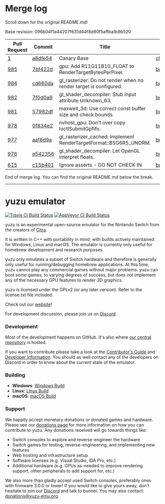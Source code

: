 # Merge log

Scroll down for the original README.md!

Base revision: 096b04f1a44207f631d44f8d80f5affba1b9b520

|Pull Request|Commit|Title|Author|Merged?|
|----|----|----|----|----|
|[1](https://github.com/yuzu-emu/yuzu-canary/pull/1)|[a8dfe54](https://github.com/yuzu-emu/yuzu-canary/pull/1/files/)|Canary Base|[chris062689](https://github.com/chris062689)|Yes|
|[985](https://github.com/yuzu-emu/yuzu/pull/985)|[7bf422d](https://github.com/yuzu-emu/yuzu/pull/985/files/)|gpu: Add R11G11B10_FLOAT to RenderTargetBytesPerPixel.|[bunnei](https://github.com/bunnei)|Yes|
|[984](https://github.com/yuzu-emu/yuzu/pull/984)|[cd660da](https://github.com/yuzu-emu/yuzu/pull/984/files/)|gl_rasterizer: Do not render when no render target is configured.|[bunnei](https://github.com/bunnei)|Yes|
|[982](https://github.com/yuzu-emu/yuzu/pull/982)|[7f0d0a9](https://github.com/yuzu-emu/yuzu/pull/982/files/)|gl_shader_decompiler: Stub input attribute Unknown_63.|[bunnei](https://github.com/bunnei)|Yes|
|[981](https://github.com/yuzu-emu/yuzu/pull/981)|[57982df](https://github.com/yuzu-emu/yuzu/pull/981/files/)|maxwell_3d: Use correct const buffer size and check bounds.|[bunnei](https://github.com/bunnei)|Yes|
|[978](https://github.com/yuzu-emu/yuzu/pull/978)|[0f834e2](https://github.com/yuzu-emu/yuzu/pull/978/files/)|nvhost_gpu: Don't over copy IoctlSubmitGpfifo.|[bunnei](https://github.com/bunnei)|Yes|
|[977](https://github.com/yuzu-emu/yuzu/pull/977)|[aaf8d9a](https://github.com/yuzu-emu/yuzu/pull/977/files/)|gl_rasterizer_cached: Implement RenderTargetFormat::B5G6R5_UNORM.|[bunnei](https://github.com/bunnei)|Yes|
|[976](https://github.com/yuzu-emu/yuzu/pull/976)|[e542356](https://github.com/yuzu-emu/yuzu/pull/976/files/)|gl_shader_decompiler: Let OpenGL interpret floats.|[bunnei](https://github.com/bunnei)|Yes|
|[615](https://github.com/yuzu-emu/yuzu/pull/615)|[c15b401](https://github.com/yuzu-emu/yuzu/pull/615/files/)|Ignore asserts - DO NOT CHECK IN|[bunnei](https://github.com/bunnei)|Yes|


End of merge log. You can find the original README.md below the break.

------

yuzu emulator
=============
[![Travis CI Build Status](https://travis-ci.org/yuzu-emu/yuzu.svg?branch=master)](https://travis-ci.org/yuzu-emu/yuzu)
[![AppVeyor CI Build Status](https://ci.appveyor.com/api/projects/status/77k97svb2usreu68?svg=true)](https://ci.appveyor.com/project/bunnei/yuzu)

yuzu is an experimental open-source emulator for the Nintendo Switch from the creators of [Citra](https://citra-emu.org/).

It is written in C++ with portability in mind, with builds actively maintained for Windows, Linux and macOS. The emulator is currently only useful for homebrew development and research purposes.

yuzu only emulates a subset of Switch hardware and therefore is generally only useful for running/debugging homebrew applications. At this time, yuzu cannot play any commercial games without major problems. yuzu can boot some games, to varying degrees of success, but does not implement any of the necessary GPU features to render 3D graphics.

yuzu is licensed under the GPLv2 (or any later version). Refer to the license.txt file included.

Check out our [website](https://yuzu-emu.org/)!

For development discussion, please join us on [Discord](https://discord.gg/XQV6dn9).

### Development

Most of the development happens on GitHub. It's also where [our central repository](https://github.com/yuzu-emu/yuzu) is hosted.

If you want to contribute please take a look at the [Contributor's Guide](CONTRIBUTING.md) and [Developer Information](https://github.com/yuzu-emu/yuzu/wiki/Developer-Information). You should as well contact any of the developers on Discord in order to know about the current state of the emulator.

### Building

* __Windows__: [Windows Build](https://github.com/yuzu-emu/yuzu/wiki/Building-For-Windows)
* __Linux__: [Linux Build](https://github.com/yuzu-emu/yuzu/wiki/Building-For-Linux)
* __macOS__: [macOS Build](https://github.com/yuzu-emu/yuzu/wiki/Building-for-macOS)


### Support
We happily accept monetary donations or donated games and hardware. Please see our [donations page](https://yuzu-emu.org/donate/) for more information on how you can contribute to yuzu. Any donations received will go towards things like:
* Switch consoles to explore and reverse-engineer the hardware
* Switch games for testing, reverse-engineering, and implementing new features
* Web hosting and infrastructure setup
* Software licenses (e.g. Visual Studio, IDA Pro, etc.)
* Additional hardware (e.g. GPUs as-needed to improve rendering support, other peripherals to add support for, etc.)

We also more than gladly accept used Switch consoles, preferably ones with firmware 3.0.0 or lower! If you would like to give yours away, don't hesitate to join our [Discord](https://discord.gg/VXqngT3) and talk to bunnei. You may also contact: donations@yuzu-emu.org.
